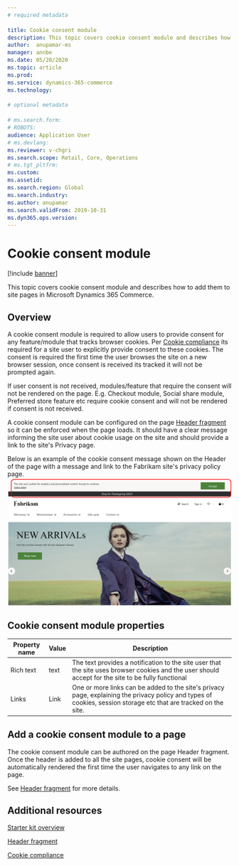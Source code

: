 ```yaml
---
# required metadata

title: Cookie consent module 
description: This topic covers cookie consent module and describes how to add them to site pages in Microsoft Dynamics 365 Commerce.
author:  anupamar-ms
manager: annbe
ms.date: 05/28/2020
ms.topic: article
ms.prod: 
ms.service: dynamics-365-commerce
ms.technology: 

# optional metadata

# ms.search.form: 
# ROBOTS: 
audience: Application User
# ms.devlang: 
ms.reviewer: v-chgri
ms.search.scope: Retail, Core, Operations
# ms.tgt_pltfrm: 
ms.custom: 
ms.assetid: 
ms.search.region: Global
ms.search.industry: 
ms.author: anupamar
ms.search.validFrom: 2019-10-31
ms.dyn365.ops.version: 
---
```


# Cookie consent module

[!include [banner](includes/banner.md)]

This topic covers cookie consent module and describes how to add them to site pages in Microsoft Dynamics 365 Commerce.

## Overview

A cookie consent module is required to allow users to provide consent for any feature/module that tracks browser cookies. Per [Cookie compliance](cookie-compliance.md) its required for a site user to explicitly provide consent to these cookies. The consent is required the first time the user browses the site on a new browser session, once consent is received its tracked it will not be prompted again.

If user consent is not received, modules/feature that require the consent will not be rendered on the page. E.g. Checkout module, Social share module, Preferred store feature etc require cookie consent and will not be rendered if consent is not received. 

A cookie consent module can be configured on the page [Header fragment](author-header-module.md) so it can be enforced when the page loads. It should have a clear message informing the site user about cookie usage on the site and should provide a link to the site's Privacy page.

Below is an example of the cookie consent message shown on the Header of the page with a message and link to the Fabrikam site's privacy policy page.
![Example of a cookie consent module](./media/ecommerce-cookieconsent.png)

## Cookie consent module properties

| Property name             | Value                 | Description |
|---------------------------|-----------------------|-------------|
| Rich text                  | text | The text provides a notification to the site user that the site uses browser cookies and the user should accept for the site to be fully functional|
| Links | Link    | One or more links can be added to the site's privacy page, explaining the privacy policy and types of cookies, session storage etc that are tracked on the site. |


## Add a cookie consent module to a page

The cookie consent module can be authored on the page Header fragment. Once the header is added to all the site pages, cookie consent will be automatically rendered the first time the user navigates to any link on the page.

See [Header fragment](author-header-module.md) for more details.


## Additional resources

[Starter kit overview](starter-kit-overview.md)

[Header fragment](author-header-module.md) 

[Cookie compliance](cookie-compliance.md)
